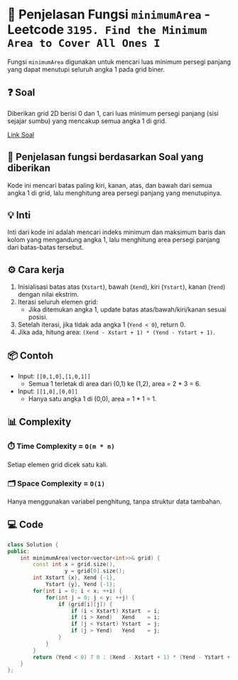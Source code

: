 # 📝 Penjelasan Fungsi `minimumArea` - Leetcode `3195. Find the Minimum Area to Cover All Ones I`

Fungsi `minimumArea` digunakan untuk mencari luas minimum persegi panjang yang dapat menutupi seluruh angka 1 pada grid biner.

## ❓ Soal

Diberikan grid 2D berisi 0 dan 1, cari luas minimum persegi panjang (sisi sejajar sumbu) yang mencakup semua angka 1 di grid.

[Link Soal](https://leetcode.com/problems/find-the-minimum-area-to-cover-all-ones-i/submissions/1744029513/?envType=daily-question&envId=2025-08-22)

## 🔗 Penjelasan fungsi berdasarkan Soal yang diberikan

Kode ini mencari batas paling kiri, kanan, atas, dan bawah dari semua angka 1 di grid, lalu menghitung area persegi panjang yang menutupinya.

## 💡 Inti

Inti dari kode ini adalah mencari indeks minimum dan maksimum baris dan kolom yang mengandung angka 1, lalu menghitung area persegi panjang dari batas-batas tersebut.

## ⚙️ Cara kerja

1. Inisialisasi batas atas (`Xstart`), bawah (`Xend`), kiri (`Ystart`), kanan (`Yend`) dengan nilai ekstrim.
2. Iterasi seluruh elemen grid:
   - Jika ditemukan angka 1, update batas atas/bawah/kiri/kanan sesuai posisi.
3. Setelah iterasi, jika tidak ada angka 1 (`Yend < 0`), return 0.
4. Jika ada, hitung area: `(Xend - Xstart + 1) * (Yend - Ystart + 1)`.

## 📦 Contoh

- Input: `[[0,1,0],[1,0,1]]`
  - Semua 1 terletak di area dari (0,1) ke (1,2), area = 2 * 3 = 6.
- Input: `[[1,0],[0,0]]`
  - Hanya satu angka 1 di (0,0), area = 1 * 1 = 1.

## 📊 Complexity

### ⏱️ Time Complexity = `O(m * n)`

Setiap elemen grid dicek satu kali.

### 🗂️ Space Complexity = `O(1)`

Hanya menggunakan variabel penghitung, tanpa struktur data tambahan.

## 💻 Code

```cpp []
class Solution {
public:
    int minimumArea(vector<vector<int>>& grid) {
        const int x = grid.size(),
                  y = grid[0].size();
        int Xstart {x}, Xend {-1},
            Ystart {y}, Yend {-1};
        for(int i = 0; i < x; ++i) {
            for(int j = 0; j < y; ++j) {
                if (grid[i][j]) {
                    if (i < Xstart) Xstart  = i;
                    if (i > Xend)   Xend    = i;
                    if (j < Ystart) Ystart  = j;
                    if (j > Yend)   Yend    = j;
                }
            }
        }
        return (Yend < 0) ? 0 : (Xend - Xstart + 1) * (Yend - Ystart + 1);
    }
};
```
